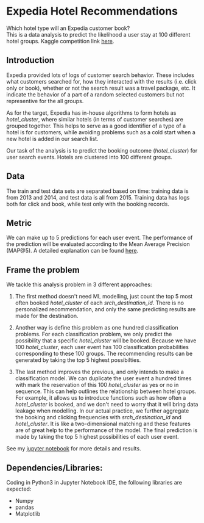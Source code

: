 # Expedia Hotel Recommendations
Which hotel type will an Expedia customer book? \
This is a data analysis to predict the likelihood a user stay at 100 different hotel groups. Kaggle competition link [here](https://www.kaggle.com/competitions/expedia-hotel-recommendations/overview).

## Introduction
Expedia provided lots of logs of customer search behavior. These includes what customers searched for, how they interacted with the results (i.e. click only or book), whether or not the search result was a travel package, etc. It indicate the behavior of a part of a random selected customers but not representive for the all groups.

As for the target, Expedia has in-house algorithms to form hotels as *hotel_cluster*, where similar hotels (in terms of customer searches) are grouped together. This helps to serve as a good identifier of a type of a hotel is for customers, while avoiding problems such as a cold start when a new hotel is added in our search list. 

Our task of the analysis is to predict the booking outcome (*hotel_cluster*) for user search events. Hotels are clustered into 100 different groups. 

## Data
The train and test data sets are separated based on time: training data is from 2013 and 2014, and test data is all from 2015. Training data has logs both for click and book, while test only with the booking records.

## Metric
We can make up to 5 predictions for each user event. The performance of the prediction will be evaluated according to the Mean Average Precision (MAP@5).
A detailed explanation can be found [here](https://www.kaggle.com/code/debarshichanda/understanding-mean-average-precision/notebook).


## Frame the problem
We tackle this analysis problem in 3 different approaches:

1. The first method doesn't need ML modelling, just count the top 5 most often booked *hotel_cluster* of each *srch_destination_id*. There is no personalized recommendation, and only the same predicting results are made for the destination.

2. Another way is define this problem as one hundred classification problems. For each classification problem, we only predict the possibility that a specific *hotel_cluster* will be booked. Because we have 100 *hotel_cluster*, each user event has 100 classification probabilities corresponding to these 100 groups. The recommending results can be generated by taking the top 5 highest possibilties. 

3. The last method improves the previous, and only intends to make a classification model. We can duplicate the user event a hundred times with mark the reservation of this 100 *hotel_cluster* as yes or no in sequence. This can help outlines the relationship between hotel groups. For example, it allows us to introduce functions such as how often a *hotel_cluster* is booked, and we don't need to worry that it will bring data leakage when modelling. In our actual practice, we further aggregate the booking and clicking frequencies with *srch_destination_id* and *hotel_cluster*. It is like a two-dimensional matching and these features are of great help to the performance of the model. The final prediction is made by taking the top 5 highest possibilities of each user event. 

See my [jupyter notebook](https://github.com/yduh/kaggle-expedia-hotel-recommendation/blob/main/analysis.ipynb) for more details and results.

## Dependencies/Libraries:
Coding in Python3 in Jupyter Notebook IDE, the following libraries are expected: 
* Numpy
* pandas
* Matplotlib
